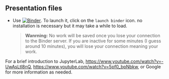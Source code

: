 Presentation files
---

* Use [![Binder](https://mybinder.org/badge_logo.svg)](https://mybinder.org/v2/gh/youngsuKim-CSUSB/presentations.git/HEAD). To launch it, click on the ``launch binder`` icon. no installation is necessary but it may take a while to load. 
    > **Wanrning:** No work will be saved once you lose your connection to the Binder server. If you are inactive for some minutes (I guess around 10 minutes), you will lose your connection meaning your work. 

For a brief introduction to JupyterLab, https://www.youtube.com/watch?v=-UwAsLtl8nQ, https://www.youtube.com/watch?v=5pf0_bpNbkw, or Google for more information as needed. 
